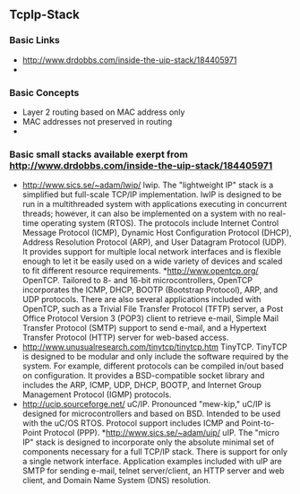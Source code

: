 ## TcpIp-Stack
### Basic Links
* http://www.drdobbs.com/inside-the-uip-stack/184405971
* 
### Basic Concepts
* Layer 2 routing based on MAC address only
* MAC addresses not preserved in routing
* 

### Basic small stacks available exerpt from http://www.drdobbs.com/inside-the-uip-stack/184405971
* http://www.sics.se/~adam/lwip/ lwip. The "lightweight IP" stack is a simplified but full-scale TCP/IP implementation. lwIP is designed to be run in a multithreaded system with applications executing in concurrent threads; however, it can also be implemented on a system with no real-time operating system (RTOS). The protocols include Internet Control Message Protocol (ICMP), Dynamic Host Configuration Protocol (DHCP), Address Resolution Protocol (ARP), and User Datagram Protocol (UDP). It provides support for multiple local network interfaces and is flexible enough to let it be easily used on a wide variety of devices and scaled to fit different resource requirements.
*http://www.opentcp.org/ OpenTCP. Tailored to 8- and 16-bit microcontrollers, OpenTCP incorporates the ICMP, DHCP, BOOTP (Bootstrap Protocol), ARP, and UDP protocols. There are also several applications included with OpenTCP, such as a Trivial File Transfer Protocol (TFTP) server, a Post Office Protocol Version 3 (POP3) client to retrieve e-mail, Simple Mail Transfer Protocol (SMTP) support to send e-mail, and a Hypertext Transfer Protocol (HTTP) server for web-based access.
* http://www.unusualresearch.com/tinytcp/tinytcp.htm TinyTCP. TinyTCP is designed to be modular and only include the software required by the system. For example, different protocols can be compiled in/out based on configuration. It provides a BSD-compatible socket library and includes the ARP, ICMP, UDP, DHCP, BOOTP, and Internet Group Management Protocol (IGMP) protocols.
* http://ucip.sourceforge.net/ uC/IP. Pronounced "mew-kip," uC/IP is designed for microcontrollers and based on BSD. Intended to be used with the uC/OS RTOS. Protocol support includes ICMP and Point-to-Point Protocol (PPP).
*http://www.sics.se/~adam/uip/ uIP. The "micro IP" stack is designed to incorporate only the absolute minimal set of components necessary for a full TCP/IP stack. There is support for only a single network interface. Application examples included with uIP are SMTP for sending e-mail, telnet server/client, an HTTP server and web client, and Domain Name System (DNS) resolution.


